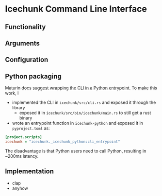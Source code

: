 # Icechunk Command Line Interface

## Functionality

## Arguments

## Configuration

## Python packaging
Maturin docs [suggest wrapping the CLI in a Python entrypoint](https://www.maturin.rs/bindings#both-binary-and-library). To make this work, I
- implemented the CLI in `icechunk/src/cli.rs` and exposed it through the library
  - exposed it in `icechunk/src/bin/icechunk/main.rs` to still get a rust binary
- wrote an entrypoint function in `icechunk-python` and exposed it in `pyproject.toml` as:
```ini
[project.scripts]
icechunk = "icechunk._icechunk_python:cli_entrypoint"
```

The disadvantage is that Python users need to call Python, resulting in ~200ms latency.

## Implementation

- clap
- anyhow